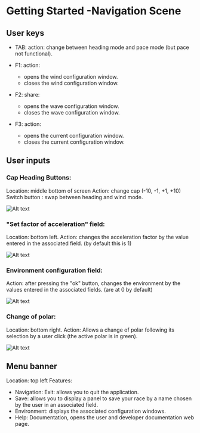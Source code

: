 # Getting Started -Navigation Scene

## User keys
* TAB: action: change between heading mode and pace mode (but pace not functional).

* F1: action:
  - opens the wind configuration window.
  - closes the wind configuration window.
  
* F2: share:
  - opens the wave configuration window.
  - closes the wave configuration window.
  
* F3: action:
  - opens the current configuration window.
  - closes the current configuration window.
## User inputs

### Cap Heading Buttons:
Location: middle bottom of screen
Action: change cap (-10, -1, +1, +10)  
Switch button : swap between heading and wind mode.

![Alt text](~/images/cap.png)


### "Set factor of acceleration" field:
Location: bottom left.
Action: changes the acceleration factor by the value entered in the associated field. (by default this is 1)

![Alt text](~/images/acc.png)


### Environment configuration field:
Action: after pressing the "ok" button, changes the environment by the values ​​entered in the associated fields. (are at 0 by default)


![Alt text](~/images/env.png)

### Change of polar:
Location: bottom right.
Action: Allows a change of polar following its selection by a user click (the active polar is in green).

![Alt text](~/images/polars.png)


## Menu banner
Location: top left
Features:
* Navigation: Exit: allows you to quit the application.
* Save: allows you to display a panel to save your race by a name chosen by the user in an associated field.
* Environment: displays the associated configuration windows.
* Help: Documentation, opens the user and developer documentation web page.

